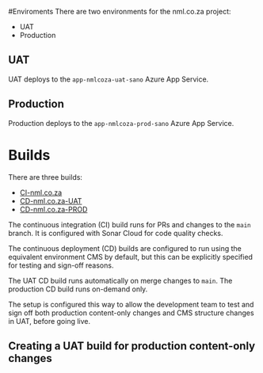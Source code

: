 #Enviroments
There are two environments for the nml.co.za project:
- UAT
- Production

## UAT
UAT deploys to the `app-nmlcoza-uat-sano` Azure App Service.

## Production
Production deploys to the `app-nmlcoza-prod-sano` Azure App Service.

# Builds
There are three builds:
- [CI-nml.co.za](https://dev.azure.com/NewMediaLabs/nml.co.za/_build?definitionId=177)
- [CD-nml.co.za-UAT](https://dev.azure.com/NewMediaLabs/nml.co.za/_build?definitionId=178)
- [CD-nml.co.za-PROD](https://dev.azure.com/NewMediaLabs/nml.co.za/_build?definitionId=179)

The continuous integration (CI) build runs for PRs and changes to the `main` branch. It is configured with Sonar Cloud for code quality checks.

The continuous deployment (CD) builds are configured to run using the equivalent environment CMS by default, but this can be explicitly specified for testing and sign-off reasons. 

The UAT CD build runs automatically on merge changes to `main`. The production CD build runs on-demand only.

The setup is configured this way to allow the development team to test and sign off both production content-only changes and CMS structure changes in UAT, before going live.

## Creating a UAT build for production content-only changes
